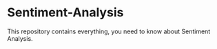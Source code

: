 # Sentiment-Analysis
This repository contains everything, you need to know about Sentiment Analysis.
